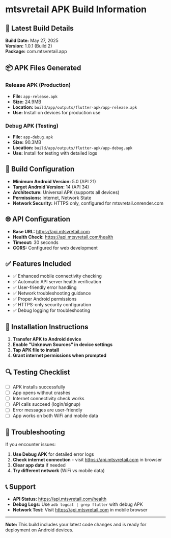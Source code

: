 # mtsvretail APK Build Information

## 📱 Latest Build Details

**Build Date:** May 27, 2025  
**Version:** 1.0.1 (Build 2)  
**Package:** com.mtsvretail.app

## 📦 APK Files Generated

### Release APK (Production)
- **File:** `app-release.apk`
- **Size:** 24.9MB
- **Location:** `build/app/outputs/flutter-apk/app-release.apk`
- **Use:** Install on devices for production use

### Debug APK (Testing)
- **File:** `app-debug.apk`
- **Size:** 90.3MB
- **Location:** `build/app/outputs/flutter-apk/app-debug.apk`
- **Use:** Install for testing with detailed logs

## 🔧 Build Configuration

- **Minimum Android Version:** 5.0 (API 21)
- **Target Android Version:** 14 (API 34)
- **Architecture:** Universal APK (supports all devices)
- **Permissions:** Internet, Network State
- **Network Security:** HTTPS only, configured for mtsvretail.onrender.com

## 🌐 API Configuration

- **Base URL:** https://api.mtsvretail.com
- **Health Check:** https://api.mtsvretail.com/health
- **Timeout:** 30 seconds
- **CORS:** Configured for web development

## ✅ Features Included

- ✅ Enhanced mobile connectivity checking
- ✅ Automatic API server health verification
- ✅ User-friendly error handling
- ✅ Network troubleshooting guidance
- ✅ Proper Android permissions
- ✅ HTTPS-only security configuration
- ✅ Debug logging for troubleshooting

## 📱 Installation Instructions

1. **Transfer APK to Android device**
2. **Enable "Unknown Sources" in device settings**
3. **Tap APK file to install**
4. **Grant internet permissions when prompted**

## 🔍 Testing Checklist

- [ ] APK installs successfully
- [ ] App opens without crashes
- [ ] Internet connectivity check works
- [ ] API calls succeed (login/signup)
- [ ] Error messages are user-friendly
- [ ] App works on both WiFi and mobile data

## 🐛 Troubleshooting

If you encounter issues:

1. **Use Debug APK** for detailed error logs
2. **Check internet connection** - visit https://api.mtsvretail.com in browser
3. **Clear app data** if needed
4. **Try different network** (WiFi vs mobile data)

## 📞 Support

- **API Status:** https://api.mtsvretail.com/health
- **Debug Logs:** Use `adb logcat | grep flutter` with debug APK
- **Network Test:** Visit https://api.mtsvretail.com in mobile browser

---

**Note:** This build includes your latest code changes and is ready for deployment on Android devices. 